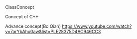 ClassConcept

Concept of C++ 

Advance concept(Bo Qian)
https://www.youtube.com/watch?v=7arYbAhu0aw&list=PLE28375D4AC946CC3

